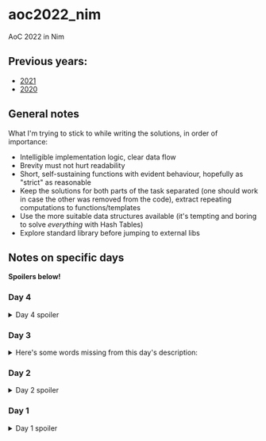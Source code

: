 # aoc2022_nim
AoC 2022 in Nim

## Previous years:
 - [2021](https://github.com/ZoomRmc/aoc2021_nim)
 - [2020](https://github.com/ZoomRmc/aoc2020_nim)

## General notes
What I'm trying to stick to while writing the solutions, in order of importance:
 - Intelligible implementation logic, clear data flow
 - Brevity must not hurt readability
 - Short, self-sustaining functions with evident behaviour, hopefully as "strict" as reasonable
 - Keep the solutions for both parts of the task separated (one should work in case the other was removed from the code), extract repeating computations to functions/templates
 - Use the more suitable data structures available (it's tempting and boring to solve *everything* with Hash Tables)
 - Explore standard library before jumping to external libs

## Notes on specific days
**Spoilers below!**

### Day 4
<details>
<summary>Day 4 spoiler</summary>

No real twist here, just have to be careful when considering *edge* cases, especially for overlapping.
</details>

### Day 3
<details>
<summary>Here's some words missing from this day's description: </summary>

> the Elves are divided into **distinct non-intersecting** groups of three

I almost thought it's going to be a combinatorial hell! Otherwise, `system:set` make it a breeze.
</details>

### Day 2
<details>
<summary>Day 2 spoiler</summary>
You can spend a lot of time juggling modular ops and end up with an impenetrable and bug-prone code. Just make a neat LUT! Both solutions provided.
</details>

### Day 1
<details>
<summary>Day 1 spoiler</summary>
Using provided `sort`/`sorted` routines is just lazy! Manual branching is absolutely fine, but a generalized routine to keep track of biggest numbers in an array may come handy later.
</details>
